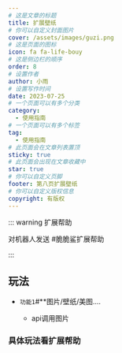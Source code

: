 ```yaml
---
# 这是文章的标题
title: 扩展壁纸
# 你可以自定义封面图片
cover: /assets/images/guzi.png
# 这是页面的图标
icon: fa fa-life-bouy
# 这是侧边栏的顺序
order: 8
# 设置作者
author: 小雨
# 设置写作时间
date: 2023-07-25
# 一个页面可以有多个分类
category:
  - 使用指南
# 一个页面可以有多个标签
tag:
  - 使用指南
# 此页面会在文章列表置顶
sticky: true
# 此页面会出现在文章收藏中
star: true
# 你可以自定义页脚
footer: 第八页扩展壁纸
# 你可以自定义版权信息
copyright: 有版权
---
```


::: warning 扩展帮助

对机器人发送 #脆脆鲨扩展帮助

:::

## 玩法

- `功能1`#**图片/壁纸/美图....

  - api调用图片

### 具体玩法看扩展帮助  


